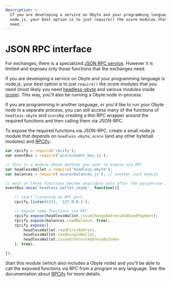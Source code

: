 ```yaml
---
description: >-
  If you are developing a service on Obyte and your programming language is
  node.js, your best option is to just require() the ocore modules that you
  need.
---
```


# JSON RPC interface

For exchanges, there is a specialized [JSON RPC service](running-rpc-service.md). However it is limited and exposes only those functions that the exchanges need.

If you are developing a service on Obyte and your programming language is node.js, your best option is to just `require()` the ocore modules that you need \(most likely you need [headless-obyte](https://github.com/byteball/headless-byteball) and various modules inside [ocore](https://github.com/byteball/byteballcore)\). This way, you'll also be running a Obyte node in-process.

If you are programming in another language, or you'd like to run your Obyte node in a separate process, you can still access many of the functions of `headless-obyte` and `ocore`by creating a thin RPC wrapper around the required functions and then calling them via JSON-RPC.

To expose the required functions via JSON-RPC, create a small node.js module that depends on `headless-obyte`, `ocore` \(and any other byteball modules\) and [RPCify](https://github.com/byteball/rpcify):

```javascript
var rpcify = require('rpcify');
var eventBus = require('ocore/event_bus.js');

// this is a module whose methods you want to expose via RPC
var headlessWallet = require('headless-obyte'); 
var balances = require('ocore/balances.js'); // another such module

// most of these functions become available only after the passphrase is entered
eventBus.once('headless_wallet_ready', function(){

	// start listening on RPC port
	rpcify.listen(6333, '127.0.0.1');

	// expose some functions via RPC
	rpcify.expose(headlessWallet.issueChangeAddressAndSendPayment);
	rpcify.expose(balances.readBalance, true);
	rpcify.expose([
		headlessWallet.readFirstAddress,
		headlessWallet.readSingleWallet,
		headlessWallet.issueOrSelectAddressByIndex
	], true);

});
```

Start this module \(which also includes a Obyte node\) and you'll be able to call the exposed functions via RPC from a program in any language. See the documentation about [RPCify](https://github.com/byteball/rpcify) for more details.

